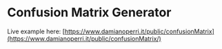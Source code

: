 # Confusion Matrix Generator
Live example here: [https://www.damianoperri.it/public/confusionMatrix](https://www.damianoperri.it/public/confusionMatrix/)
